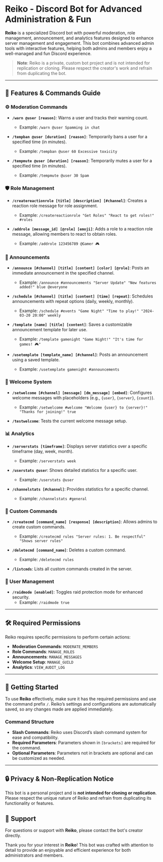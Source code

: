 # Reiko - Discord Bot for Advanced Administration & Fun

**Reiko** is a specialized Discord bot with powerful moderation, role management, announcement, and analytics features designed to enhance server management and engagement. This bot combines advanced admin tools with interactive features, helping both admins and members enjoy a well-managed and fun Discord experience.

> **Note**: Reiko is a private, custom bot project and is not intended for replication or cloning. Please respect the creator's work and refrain from duplicating the bot.

---

## 🌟 Features & Commands Guide

### ⚙️ Moderation Commands
- **`/warn @user [reason]`**: Warns a user and tracks their warning count.
  - Example: `/warn @user Spamming in chat`

- **`/tempban @user [duration] [reason]`**: Temporarily bans a user for a specified time (in minutes).
  - Example: `/tempban @user 60 Excessive toxicity`

- **`/tempmute @user [duration] [reason]`**: Temporarily mutes a user for a specified time (in minutes).
  - Example: `/tempmute @user 30 Spam`

### 🛡️ Role Management
- **`/createreactionrole [title] [description] [#channel]`**: Creates a reaction role message for role assignment.
  - Example: `/createreactionrole "Get Roles" "React to get roles!" #roles`

- **`/addrole [message_id] [@role] [emoji]`**: Adds a role to a reaction role message, allowing members to react to obtain roles.
  - Example: `/addrole 123456789 @Gamer 🎮`

### 📢 Announcements
- **`/announce [#channel] [title] [content] [color] [@role]`**: Posts an immediate announcement in the specified channel.
  - Example: `/announce #announcements "Server Update" "New features added!" blue @everyone`

- **`/schedule [#channel] [title] [content] [time] [repeat]`**: Schedules announcements with repeat options (daily, weekly, monthly).
  - Example: `/schedule #events "Game Night" "Time to play!" "2024-03-20 20:00" weekly`

- **`/template [name] [title] [content]`**: Saves a customizable announcement template for later use.
  - Example: `/template gamenight "Game Night!" "It's time for games! 🎮"`

- **`/usetemplate [template_name] [#channel]`**: Posts an announcement using a saved template.
  - Example: `/usetemplate gamenight #announcements`

### 🎉 Welcome System
- **`/setwelcome [#channel] [message] [dm_message] [embed]`**: Configures welcome messages with placeholders (e.g., `{user}`, `{server}`, `{count}`).
  - Example: `/setwelcome #welcome "Welcome {user} to {server}!" "Thanks for joining!" true`

- **`/testwelcome`**: Tests the current welcome message setup.

### 📊 Analytics
- **`/serverstats [timeframe]`**: Displays server statistics over a specific timeframe (day, week, month).
  - Example: `/serverstats week`

- **`/userstats @user`**: Shows detailed statistics for a specific user.
  - Example: `/userstats @user`

- **`/channelstats [#channel]`**: Provides statistics for a specific channel.
  - Example: `/channelstats #general`

### 🔧 Custom Commands
- **`/createcmd [command_name] [response] [description]`**: Allows admins to create custom commands.
  - Example: `/createcmd rules "Server rules: 1. Be respectful" "Shows server rules"`

- **`/deletecmd [command_name]`**: Deletes a custom command.
  - Example: `/deletecmd rules`

- **`/listcmds`**: Lists all custom commands created in the server.

### 🚨 User Management
- **`/raidmode [enabled]`**: Toggles raid protection mode for enhanced security.
  - Example: `/raidmode true`

---

## 🛠️ Required Permissions

Reiko requires specific permissions to perform certain actions:
- **Moderation Commands**: `MODERATE_MEMBERS`
- **Role Commands**: `MANAGE_ROLES`
- **Announcements**: `MANAGE_MESSAGES`
- **Welcome Setup**: `MANAGE_GUILD`
- **Analytics**: `VIEW_AUDIT_LOG`

---

## 🚀 Getting Started

To use **Reiko** effectively, make sure it has the required permissions and use the command prefix `/`. Reiko’s settings and configurations are automatically saved, so any changes made are applied immediately.

### Command Structure
- **Slash Commands**: Reiko uses Discord’s slash command system for ease and compatibility.
- **Required Parameters**: Parameters shown in `[brackets]` are required for the command.
- **Optional Parameters**: Parameters not in brackets are optional and can be customized as needed.

---

## 🔒 Privacy & Non-Replication Notice

This bot is a personal project and is **not intended for cloning or replication**. Please respect the unique nature of Reiko and refrain from duplicating its functionality or features.

## 💬 Support

For questions or support with **Reiko**, please contact the bot's creator directly.

Thank you for your interest in **Reiko**! This bot was crafted with attention to detail to provide an enjoyable and efficient experience for both administrators and members.
